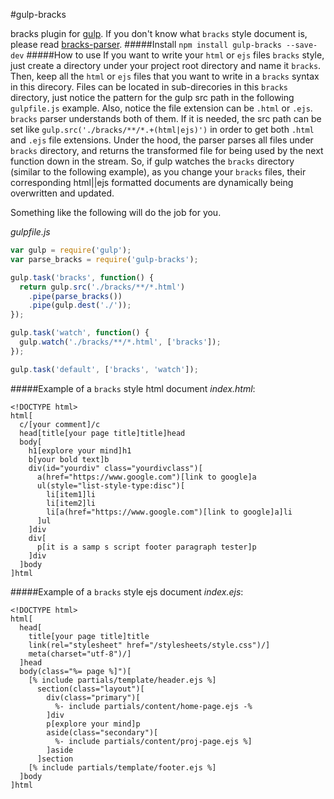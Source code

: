 #gulp-bracks

bracks plugin for [gulp](https://github.com/gulpjs/gulp). If you don't know what `bracks` style document is, please read [bracks-parser](https://github.com/mawni/nodejs-bracks-parser).
#####Install
`npm install gulp-bracks --save-dev`
#####How to use
If you want to write your `html` or `ejs` files `bracks` style, just create a directory under your project root directory and name it `bracks`. Then, keep all the `html` or `ejs` files that you want to write in a `bracks` syntax in this direcory. Files can be located in sub-direcories in this `bracks` directory, just notice the pattern for the gulp src path in the following `gulpfile.js` example. Also, notice the file extension can be `.html` or `.ejs`. `bracks` parser understands both of them. If it is needed, the src path can be set like `gulp.src('./bracks/**/*.+(html|ejs)')` in order to get both `.html` and `.ejs` file extensions. Under the hood, the parser parses all files under `bracks` directory, and returns the transformed file for being used by the next function down in the stream. So, if gulp watches the `bracks` directory (similar to the following example), as you change your `bracks` files, their corresponding html||ejs formatted documents are dynamically being overwritten and updated.

Something like the following will do the job for you.

*gulpfile.js*
```javascript
var gulp = require('gulp');
var parse_bracks = require('gulp-bracks');

gulp.task('bracks', function() {
  return gulp.src('./bracks/**/*.html')
    .pipe(parse_bracks())
    .pipe(gulp.dest('./'));
});

gulp.task('watch', function() {
  gulp.watch('./bracks/**/*.html', ['bracks']);
});

gulp.task('default', ['bracks', 'watch']);
```
#####Example of a `bracks` style html document
*index.html*:
```
<!DOCTYPE html>
html[
  c/[your comment]/c
  head[title[your page title]title]head
  body[
    h1[explore your mind]h1
    b[your bold text]b
    div(id="yourdiv" class="yourdivclass")[
      a(href="https://www.google.com")[link to google]a
      ul(style="list-style-type:disc")[
        li[item1]li
        li[item2]li
        li[a(href="https://www.google.com")[link to google]a]li
      ]ul
    ]div
    div[
      p[it is a samp s script footer paragraph tester]p
    ]div
  ]body
]html
```
#####Example of a `bracks` style ejs document
*index.ejs*:
```
<!DOCTYPE html>
html[
  head[
    title[your page title]title
    link(rel="stylesheet" href="/stylesheets/style.css")/]
    meta(charset="utf-8")/]
  ]head
  body(class="%= page %]")[
    [% include partials/template/header.ejs %]
      section(class="layout")[
        div(class="primary")[
          %- include partials/content/home-page.ejs -%
        ]div
        p[explore your mind]p
        aside(class="secondary")[
          %- include partials/content/proj-page.ejs %]
        ]aside
      ]section
    [% include partials/template/footer.ejs %]
  ]body
]html
```
